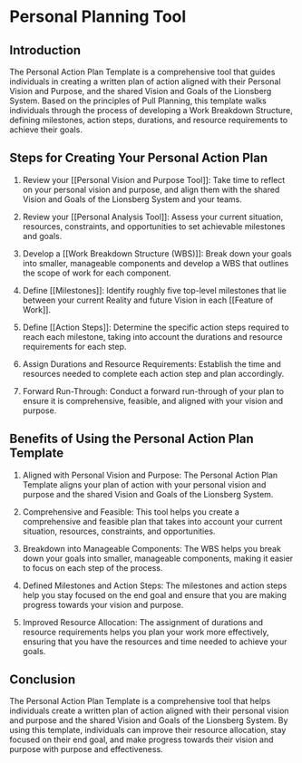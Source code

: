 # Personal Planning Tool

## Introduction

The Personal Action Plan Template is a comprehensive tool that guides individuals in creating a written plan of action aligned with their Personal Vision and Purpose, and the shared Vision and Goals of the Lionsberg System. Based on the principles of Pull Planning, this template walks individuals through the process of developing a Work Breakdown Structure, defining milestones, action steps, durations, and resource requirements to achieve their goals.

## Steps for Creating Your Personal Action Plan

1.  Review your [[Personal Vision and Purpose Tool]]: Take time to reflect on your personal vision and purpose, and align them with the shared Vision and Goals of the Lionsberg System and your teams.
    
2.  Review your [[Personal Analysis Tool]]: Assess your current situation, resources, constraints, and opportunities to set achievable milestones and goals.
    
3.  Develop a [[Work Breakdown Structure (WBS)]]: Break down your goals into smaller, manageable components and develop a WBS that outlines the scope of work for each component.
    
4.  Define [[Milestones]]: Identify roughly five top-level milestones that lie between your current Reality and future Vision in each [[Feature of Work]].
    
5.  Define [[Action Steps]]: Determine the specific action steps required to reach each milestone, taking into account the durations and resource requirements for each step.
    
6.  Assign Durations and Resource Requirements: Establish the time and resources needed to complete each action step and plan accordingly.
    
7.  Forward Run-Through: Conduct a forward run-through of your plan to ensure it is comprehensive, feasible, and aligned with your vision and purpose.
    

## Benefits of Using the Personal Action Plan Template

1.  Aligned with Personal Vision and Purpose: The Personal Action Plan Template aligns your plan of action with your personal vision and purpose and the shared Vision and Goals of the Lionsberg System.
    
2.  Comprehensive and Feasible: This tool helps you create a comprehensive and feasible plan that takes into account your current situation, resources, constraints, and opportunities.
    
3.  Breakdown into Manageable Components: The WBS helps you break down your goals into smaller, manageable components, making it easier to focus on each step of the process.
    
4.  Defined Milestones and Action Steps: The milestones and action steps help you stay focused on the end goal and ensure that you are making progress towards your vision and purpose.
    
5.  Improved Resource Allocation: The assignment of durations and resource requirements helps you plan your work more effectively, ensuring that you have the resources and time needed to achieve your goals.
    

## Conclusion

The Personal Action Plan Template is a comprehensive tool that helps individuals create a written plan of action aligned with their personal vision and purpose and the shared Vision and Goals of the Lionsberg System. By using this template, individuals can improve their resource allocation, stay focused on their end goal, and make progress towards their vision and purpose with purpose and effectiveness.